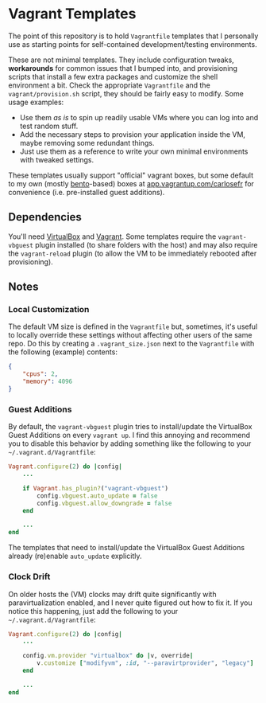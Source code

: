 # Vagrant Templates

The point of this repository is to hold `Vagrantfile` templates that I personally use as starting points for self-contained development/testing environments.

These are not minimal templates. They include configuration tweaks, **workarounds** for common issues that I bumped into, and provisioning scripts that install a few extra packages and customize the shell environment a bit. Check the appropriate `Vagrantfile` and the `vagrant/provision.sh` script, they should be fairly easy to modify. Some usage examples:

  * Use them _as is_ to spin up readily usable VMs where you can log into and test random stuff.
  * Add the necessary steps to provision your application inside the VM, maybe removing some redundant things.
  * Just use them as a reference to write your own minimal environments with tweaked settings.

These templates usually support "official" vagrant boxes, but some default to my own (mostly [bento](http://chef.github.io/bento/)-based) boxes at [app.vagrantup.com/carlosefr](https://app.vagrantup.com/carlosefr) for convenience (i.e. pre-installed guest additions).

## Dependencies

You'll need [VirtualBox](https://www.virtualbox.org/) and [Vagrant](https://www.vagrantup.com/). Some templates require the `vagrant-vbguest` plugin installed (to share folders with the host) and may also require the `vagrant-reload` plugin (to allow the VM to be immediately rebooted after provisioning).

## Notes

### Local Customization

The default VM size is defined in the `Vagrantfile` but, sometimes, it's useful to locally override these settings without affecting other users of the same repo. Do this by creating a `.vagrant_size.json` next to the `Vagrantfile` with the following (example) contents:
```json
{
    "cpus": 2,
    "memory": 4096
}
```

### Guest Additions

By default, the `vagrant-vbguest` plugin tries to install/update the VirtualBox Guest Additions on every `vagrant up`. I find this annoying and recommend you to disable this behavior by adding something like the following to your `~/.vagrant.d/Vagrantfile`:
```ruby
Vagrant.configure(2) do |config|
    ...

    if Vagrant.has_plugin?("vagrant-vbguest")
        config.vbguest.auto_update = false
        config.vbguest.allow_downgrade = false
    end

    ...
end
```
The templates that need to install/update the VirtualBox Guest Additions already (re)enable `auto_update` explicitly.

### Clock Drift

On older hosts the (VM) clocks may drift quite significantly with paravirtualization enabled, and I never quite figured out how to fix it. If you notice this happening, just add the following to your `~/.vagrant.d/Vagrantfile`:
```ruby
Vagrant.configure(2) do |config|
    ...

    config.vm.provider "virtualbox" do |v, override|
        v.customize ["modifyvm", :id, "--paravirtprovider", "legacy"]
    end

    ...
end
```

